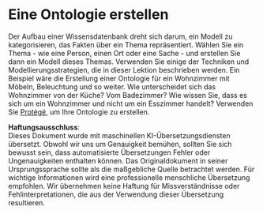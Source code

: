 # Eine Ontologie erstellen

Der Aufbau einer Wissensdatenbank dreht sich darum, ein Modell zu kategorisieren, das Fakten über ein Thema repräsentiert. Wählen Sie ein Thema - wie eine Person, einen Ort oder eine Sache - und erstellen Sie dann ein Modell dieses Themas. Verwenden Sie einige der Techniken und Modellierungsstrategien, die in dieser Lektion beschrieben werden. Ein Beispiel wäre die Erstellung einer Ontologie für ein Wohnzimmer mit Möbeln, Beleuchtung und so weiter. Wie unterscheidet sich das Wohnzimmer von der Küche? Vom Badezimmer? Wie wissen Sie, dass es sich um ein Wohnzimmer und nicht um ein Esszimmer handelt? Verwenden Sie [Protégé](https://protege.stanford.edu/), um Ihre Ontologie zu erstellen.

**Haftungsausschluss**:  
Dieses Dokument wurde mit maschinellen KI-Übersetzungsdiensten übersetzt. Obwohl wir uns um Genauigkeit bemühen, sollten Sie sich bewusst sein, dass automatisierte Übersetzungen Fehler oder Ungenauigkeiten enthalten können. Das Originaldokument in seiner Ursprungssprache sollte als die maßgebliche Quelle betrachtet werden. Für wichtige Informationen wird eine professionelle menschliche Übersetzung empfohlen. Wir übernehmen keine Haftung für Missverständnisse oder Fehlinterpretationen, die aus der Verwendung dieser Übersetzung resultieren.